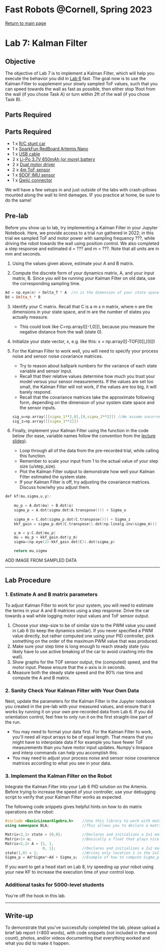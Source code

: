 
# Fast Robots @Cornell, Spring 2023

[Return to main page](index.md)

# Lab 7: Kalman Filter

## Objective

The objective of Lab 7 is to implement a Kalman Filter, which will help you execute the behavior you did in [Lab 6](Lab6.md) fast. The goal now is to use the Kalman Filter to supplement your slowly sampled ToF values, such that you can speed towards the wall as fast as possible, then either stop 1foot from the wall (if you chose Task A) or turn within 2ft of the wall (if you chose Task B). 

## Parts Required

## Parts Required
* 1 x [R/C stunt car](https://force1rc.com/products/cyclone-remote-control-car-for-kids-adults)
* 1 x [SparkFun RedBoard Artemis Nano](https://www.sparkfun.com/products/15443)
* 1 x [USB cable](https://www.amazon.com/SUMPK-Charging-Braided-Compatible-Samsung/dp/B08R68T84N/ref=sr_1_4?keywords=usb+c+to+c&qid=1636380583&qsid=147-6677549-1776715&refinements=p_n_feature_ten_browse-bin%3A23555327011&rnid=23555276011&s=pc&sr=1-4&sres=B08D9SB161%2CB08R68T84N%2CB01CZVEUIE%2CB01FM51812%2CB07VCZV3R4%2CB075V68NVR%2CB075GMKZWW%2CB093BVBRJT%2CB09BBBJ33F%2CB09C2D9Z7T%2CB012V56D2A%2CB092CYFQMP%2CB081L4V3DN%2CB07Y6ZJT1D%2CB07Y2XKPX5%2CB07VPYJV8V%2CB07THJGZ9Z%2CB08W2TP2TT%2CB0744BKDRD%2CB07THFJ1J5&srpt=ELECTRONIC_CABLE)
* 2 x [Li-Po 3.7V 650mAh (or more) battery](https://www.amazon.com/URGENEX-Battery-Rechargeable-Quadcopter-Charger/dp/B08T9FB56F/ref=sr_1_3?keywords=lipo+battery+3.7V+850mah&qid=1639066404&sr=8-3)
* 2 x [Dual motor driver](https://www.digikey.com/en/products/detail/pololu-corporation/2130/10450426)
* 2 x [4m ToF sensor](https://www.pololu.com/product/3415)
* 1 x [9DOF IMU sensor](https://www.digikey.com/en/products/detail/pimoroni-ltd/PIM448/10246391)
* 1 x [Qwiic connector](https://www.sparkfun.com/products/14426)

We will have a few setups in and just outside of the labs with crash-pillows mounted along the wall to limit damages. IF you practice at home, be sure to do the same!

## Pre-lab

Before you show up to lab, try implementing a Kalman Filter in your Jupyter Notebook. Here, we provide access to a trial run gathered in 2022; in this trial we sampled ToF and motor power with sampling frequency ???, while driving the robot towards the wall using position control. We also completed a step response and estimated d = ??? and m = ???. Note that all units are in mm and seconds. 

1. Using the values given above, estimate your A and B matrix. 

2. Compute the discrete form of your dynamics matrix, A, and your input matrix, B. Since you will be running your Kalman Filter on old data, use the corresponding sampling time.

```cpp
Ad = np.eye(n) + Delta_T * A  //n is the dimension of your state space 
Bd = Delta_t * B
```

3. Identify your C matrix. Recall that C is a m x n matrix, where n are the dimensions in your state space, and m are the number of states you actually measure.
   - This could look like C=np.array([[-1,0]]), because you measure the negative distance from the wall (state 0).

4. Initialize your state vector, x, e.g. like this: x = np.array([[-TOF[0]],[0]])

5. For the Kalman Filter to work well, you will need to specify your process noise and sensor noise covariance matrices. 
   - Try to reason about ballpark numbers for the variance of each state variable and sensor input. 
   - Recall that their relative values determine how much you trust your model versus your sensor measurements. If the values are set too small, the Kalman Filter will not work, if the values are too big, it will barely respond.
   - Recall that the covariance matrices take the approximate following form, depending on the dimension of your system state space and the sensor inputs.

   ```cpp
   sig_u=np.array([[sigma_1**2,0],[0,sigma_2**2]]) //We assume uncorrelated noise, and therefore a diagonal matrix works.
   sig_z=np.array([[sigma_3**2]])
   ```

6. Finally, implement your Kalman Filter using the function in the code below (for ease, variable names follow the convention from the [lecture slides](TBD)). 
   - Loop through all of the data from the pre-recorded trial, while calling this function.
   - Remember to scale your input from 1 to the actual value of your step size (u/step_size).
   - Plot the Kalman Filter output to demonstrate how well your Kalman Filter estimated the system state.
   - If your Kalman Filter is off, try adjusting the covariance matrices. Discuss how/why you adjust them. 

```cpp
def kf(mu,sigma,u,y):
    
    mu_p = A.dot(mu) + B.dot(u) 
    sigma_p = A.dot(sigma.dot(A.transpose())) + Sigma_u
    
    sigma_m = C.dot(sigma_p.dot(C.transpose())) + Sigma_z
    kkf_gain = sigma_p.dot(C.transpose().dot(np.linalg.inv(sigma_m)))

    y_m = y-C.dot(mu_p)
    mu = mu_p + kkf_gain.dot(y_m)    
    sigma=(np.eye(2)-kkf_gain.dot(C)).dot(sigma_p)

    return mu,sigma
```

ADD IMAGE FROM SAMPLED DATA

---

## Lab Procedure

### 1. Estimate A and B matrix parameters

To adjust Kalman Filter to work for your system, you will need to estimate the terms in your A and B matrices using a step response. Drive the car towards a wall while logging motor input values and ToF sensor output. 
  1. Choose your step-size to be of similar size to the PWM value you used in Lab 6 (to keep the dynamics similar). If you never specified a PWM value directly, but rather computed one using your PID controller, pick something on the order of the maximum PWM value that was produced.  
  2. Make sure your step time is long enough to reach steady state (you likely have to use active breaking of the car to avoid crashing into the wall).
  3. Show graphs for the TOF sensor output, the (computed) speed, and the motor input. Please ensure that the x-axis is in seconds.
  4. Measure both the steady state speed and the 90% rise time and compute the A and B matrix.

### 2. Sanity Check Your Kalman Filter with Your Own Data

Next, update the parameters for the Kalman Filter in the Jupyter notebook you created in the pre-lab with your measured values, and ensure that it works by running it on your own pre-recorded data from Lab 6. If you did orientiation control, feel free to only run it on the first straight-line part of the run. 

   - You may need to format your data first. For the Kalman Filter to work, you'll need all input arrays to be of equal length. That means that you might have to interpolate data if for example you have fewer ToF measurements than you have motor input updates. Numpy's linspace and interp commands can help you accomplish this. 
   - You may need to adjust your process noise and sensor noise covarience matrices according to what you see in your data.   

### 3. Implement the Kalman Filter on the Robot

Integrate the Kalman Filter into your Lab 6 PID solution on the Artemis. Before trying to increase the speed of your controller, use your debugging script to verify that your Kalman Filter works as expected.

The following code snippets gives helpful hints on how to do matrix operations on the robot:

```cpp
#include <BasicLinearAlgebra.h>    //Use this library to work with matrices:
using namespace BLA;               //This allows you to declare a matrix

Matrix<2,1> state = {0,0};         //Declares and initializes a 2x1 matrix 
Matrix<1> u;                       //Basically a float that plays nice with the matrix operators
Matrix<2,2> A = {1, 1,
                 0, 1};            //Declares and initializes a 2x2 matrix
state(1,0) = 1;                    //Writes only location 1 in the 2x1 matrix.
Sigma_p = Ad*Sigma*~Ad + Sigma_u;  //Example of how to compute Sigma_p (~Ad equals Ad transposed) 
```

If you want to get a head start on Lab 8, try speeding up your robot using your new KF to increase the execution time of your control loop. 

### Additional tasks for 5000-level students

You're off the hook in this lab.

---

## Write-up

To demonstrate that you've successfully completed the lab, please upload a brief lab report (<800 words), with code snippets (not included in the word count), photos, and/or videos documenting that everything worked and what you did to make it happen. 
